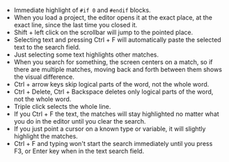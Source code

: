 * Immediate highlight of `#if 0` and `#endif` blocks.
* When you load a project, the editor opens it at the exact place, at the exact line, since the last time you closed it.
* Shift + left click on the scrollbar will jump to the pointed place.
* Selecting text and pressing Ctrl + F will automatically paste the selected text to the search field.
* Just selecting some text highlights other matches.
* When you search for something, the screen centers on a match, so if there are multiple matches, moving back and forth between them shows the visual difference.
* Ctrl + arrow keys skip logical parts of the word, not the whole word.
* Ctrl + Delete, Ctrl + Backspace deletes only logical parts of the word, not the whole word.
* Triple click selects the whole line.
* If you Ctrl + F the text, the matches will stay highlighted no matter what you do in the editor until you clear the search.
* If you just point a cursor on a known type or variable, it will slightly highlight the matches.
* Ctrl + F and typing won't start the search immediately until you press F3, or Enter key when in the text search field.
